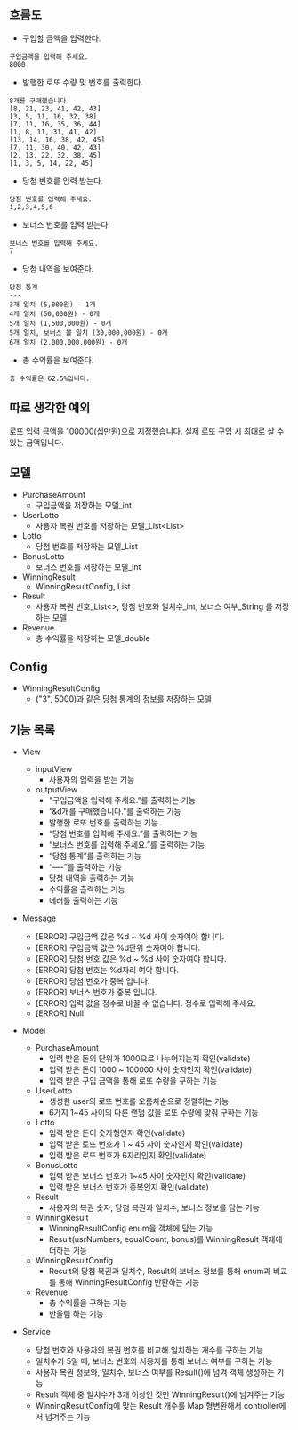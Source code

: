 ## 흐름도
- 구입할 금액을 입력한다.
```
구입금액을 입력해 주세요.
8000
```
- 발행한 로또 수량 및 번호를 출력한다.
```
8개를 구매했습니다.
[8, 21, 23, 41, 42, 43]
[3, 5, 11, 16, 32, 38]
[7, 11, 16, 35, 36, 44]
[1, 8, 11, 31, 41, 42]
[13, 14, 16, 38, 42, 45]
[7, 11, 30, 40, 42, 43]
[2, 13, 22, 32, 38, 45]
[1, 3, 5, 14, 22, 45]
```
- 당첨 번호를 입력 받는다.
```
당첨 번호를 입력해 주세요.
1,2,3,4,5,6
```
- 보너스 번호를 입력 받는다.
```
보너스 번호를 입력해 주세요.
7
```
- 당첨 내역을 보여준다.
```
당첨 통계
---
3개 일치 (5,000원) - 1개
4개 일치 (50,000원) - 0개
5개 일치 (1,500,000원) - 0개
5개 일치, 보너스 볼 일치 (30,000,000원) - 0개
6개 일치 (2,000,000,000원) - 0개
```
- 총 수익률을 보여준다.
```
총 수익률은 62.5%입니다.
```
## 따로 생각한 예외
로또 입력 금액을 100000(십만원)으로 지정했습니다. 실제 로또 구입 시 최대로 살 수 있는 금액입니다.

## 모델
- PurchaseAmount
  - 구입금액을 저장하는 모델_int
- UserLotto
  - 사용자 복권 번호를 저장하는 모델_List<List<Integer>>
- Lotto
  - 당첨 번호를 저장하는 모델_List<Integer>
- BonusLotto
  - 보너스 번호를 저장하는 모델_int
- WinningResult
  - WinningResultConfig, List<Result>
- Result
  - 사용자 복권 번호_List<>, 당첨 번호와 일치수_int, 보너스 여부_String 를 저장하는 모델
- Revenue
  - 총 수익률을 저장하는 모델_double

## Config
- WinningResultConfig
  - ("3", 5000)과 같은 당첨 통계의 정보를 저장하는 모델 
## 기능 목록
- View
  - inputView
    - 사용자의 입력을 받는 기능
  - outputView
    - "구입금액을 입력해 주세요.”를 출력하는 기능
    - “&d개를 구매했습니다."를 출력하는 기능
    - 발행한 로또 번호를 출력하는 기능
    - “당첨 번호를 입력해 주세요.”를 출력하는 기능
    - “보너스 번호를 입력해 주세요.”를 출력하는 기능
    - “당첨 통계”를 출력하는 기능
    - “—-”를 출력하는 기능
    - 당첨 내역을 출력하는 기능
    - 수익률을 출력하는 기능
    - 에러를 출력하는 기능 


- Message
  - [ERROR] 구입금액 값은 %d ~ %d 사이 숫자여야 합니다.
  - [ERROR] 구입금액 값은 %d단위 숫자여야 합니다.
  - [ERROR] 당첨 번호 값은 %d ~ %d 사이 숫자여야 합니다.
  - [ERROR] 당첨 번호는 %d자리 여야 합니다.
  - [ERROR] 당첨 번호가 중복 입니다.
  - [ERROR] 보너스 번호가 중복 입니다.
  - [ERROR] 입력 값을 정수로 바꿀 수 없습니다. 정수로 입력해 주세요.
  - [ERROR] Null


- Model
  - PurchaseAmount
    - 입력 받은 돈의 단위가 1000으로 나누어지는지 확인(validate)
    - 입력 받은 돈이 1000 ~ 100000 사이 숫자인지 확인(validate)
    - 입력 받은 구입 금액을 통해 로또 수량을 구하는 기능
  - UserLotto
    - 생성한 user의 로또 번호를 오름차순으로 정렬하는 기능
    - 6가지 1~45 사이의 다른 랜덤 값을 로또 수량에 맞춰 구하는 기능
  - Lotto
    - 입력 받은 돈이 숫자형인지 확인(validate)
    - 입력 받은 로또 번호가 1 ~ 45 사이 숫자인지 확인(validate)
    - 입력 받은 로또 번호가 6자리인지 확인(validate)
  - BonusLotto
    - 입력 받은 보너스 번호가  1~45 사이 숫자인지 확인(validate)
    - 입력 받은 보너스 번호가 중복인지 확인(validate)
  - Result
    - 사용자의 복권 숫자, 당첨 복권과 일치수, 보너스 정보를 담는 기능
  - WinningResult
    - WinningResultConfig enum을 객체에 담는 기능
    - Result(usrNumbers, equalCount, bonus)를 WinningResult 객체에 더하는 기능
  - WinningResultConfig
    - Result의 당첨 복권과 일치수, Result의 보너스 정보를 통해 enum과 비교를 통해 WinningResultConfig 반환하는 기능
  - Revenue 
    - 총 수익률을 구하는 기능
    - 반올림 하는 기능
    

- Service
  - 당첨 번호와 사용자의 복권 번호를 비교해 일치하는 개수를 구하는 기능
  - 일치수가 5일 때, 보너스 번호와 사용자를 통해 보너스 여부를 구하는 기능
  - 사용자 복권 정보와, 일치수, 보너스 여부를 Result()에 넘겨 객체 생성하는 기능
  - Result 객체 중 일치수가 3개 이상인 것만 WinningResult()에 넘겨주는 기능
  - WinningResultConfig에 맞는 Result 개수를 Map 형변환해서 controller에서 넘겨주는 기능